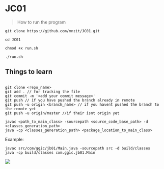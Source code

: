 # JC01

> How to run the program

```
git clone https://github.com/mnzit/JC01.git
```
```
cd JC01
```
```
chmod +x run.sh
```
```
./run.sh
```

## Things to learn
```

git clone <repo_name>
git add . // for tracking the file
git commit -m '<add your commit message>'
git push // if you have pushed the branch already in remote
git push -u origin <branch_name> // if you havent pushed the branch to the remote yet
git push -u origin/master //if their isnt origin yet
```

```
javac <path_to_main_class> -sourcepath <source_code_base_path> -d <classes_generation_path>
java -cp <classes_generation_path> <package_location_to_main_class>
```
Example: 
```
javac src/com/ggic/jb01/Main.java -sourcepath src -d build/classes
java -cp build/classes com.ggic.jb01.Main
```

<a href="https://github.com/mnzit/JC01/graphs/contributors">
  <img src="https://contrib.rocks/image?repo=mnzit/JC01" />
</a>

